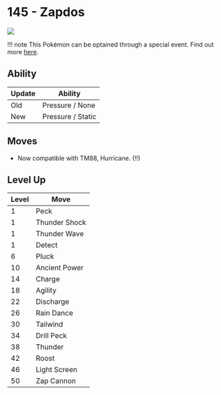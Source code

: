 # 145 - Zapdos
![][145]

!!! note
    This Pokémon can be optained through a special event. Find out more [here](../../../special_events/#zapdos).

## Ability

Update | Ability
---    | ---
Old    | Pressure / None
New    | Pressure / Static

## Moves

 - Now compatible with TM88, Hurricane. (!!)

## Level Up

Level | Move
---   | ---
  1   | Peck
  1   | Thunder Shock
  1   | Thunder Wave
  1   | Detect
  6   | Pluck
 10   | Ancient Power
 14   | Charge
 18   | Agility
 22   | Discharge
 26   | Rain Dance
 30   | Tailwind
 34   | Drill Peck
 38   | Thunder
 42   | Roost
 46   | Light Screen
 50   | Zap Cannon



[145]: ../img/pokemon/145.png
